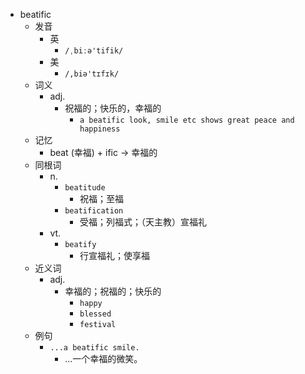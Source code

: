 - beatific
  - 发音
    - 英
      - `/ˌbiːə'tifik/`
    - 美
      - `/,biə'tɪfɪk/`
  - 词义
    - adj.
      - 祝福的；快乐的，幸福的
        - `a beatific look, smile etc shows great peace and happiness`
  - 记忆
    - beat (幸福) + ific → 幸福的
  - 同根词
    - n.
      - `beatitude`
        - 祝福；至福
      - `beatification`
        - 受福；列福式；（天主教）宣福礼
    - vt.
      - `beatify`
        - 行宣福礼；使享福
  - 近义词
    - adj.
      - 幸福的；祝福的；快乐的
        - `happy`
        - `blessed`
        - `festival`
  - 例句
    - `...a beatific smile.`
      - ...一个幸福的微笑。

